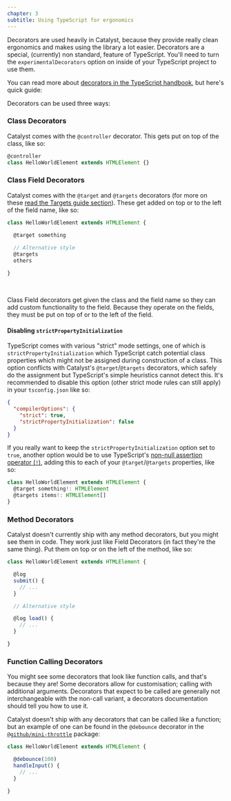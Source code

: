 ```yaml
---
chapter: 3
subtitle: Using TypeScript for ergonomics
---
```


Decorators are used heavily in Catalyst, because they provide really clean ergonomics and makes using the library a lot easier. Decorators are a special, (currently) non standard, feature of TypeScript. You'll need to turn the `experimentalDecorators` option on inside of your TypeScript project to use them.

You can read more about [decorators in the TypeScript handbook](https://www.typescriptlang.org/docs/handbook/decorators.html), but here's quick guide:

Decorators can be used three ways:

### Class Decorators

Catalyst comes with the `@controller` decorator. This gets put on top of the class, like so:

```js
@controller
class HelloWorldElement extends HTMLElement {}
```

### Class Field Decorators

Catalyst comes with the `@target` and `@targets` decorators (for more on these [read the Targets guide section](/guide/targets)). These get added on top or to the left of the field name, like so:

```js
class HelloWorldElement extends HTMLElement {

  @target something
  
  // Alternative style
  @targets
  others

}
```
<br>

Class Field decorators get given the class and the field name so they can add custom functionality to the field. Because they operate on the fields, they must be put on top of or to the left of the field.

#### Disabling `strictPropertyInitialization`

TypeScript comes with various "strict" mode settings, one of which is `strictPropertyInitialization` which TypeScript catch potential class properties which might not be assigned during construction of a class. This option conflicts with Catalyst's `@target`/`@targets` decorators, which safely do the assignment but TypeScript's simple heuristics cannot detect this. It's recommended to disable this option (other strict mode rules can still apply) in your `tsconfig.json` like so:

```json
{
  "compilerOptions": {
    "strict": true,
    "strictPropertyInitialization": false
  }
}
```

If you really want to keep the `strictPropertyInitialization` option set to `true`, another option would be to use TypeScript's [non-null assertion operator (`!`)](https://www.typescriptlang.org/docs/handbook/release-notes/typescript-2-0.html#non-null-assertion-operator), adding this to each of your `@target`/`@targets` properties, like so:

```typescript
class HelloWorldElement extends HTMLElement {
  @target something!: HTMLElement
  @targets items!: HTMLElement[]
}
```

### Method Decorators

Catalyst doesn't currently ship with any method decorators, but you might see them in code. They work just like Field Decorators (in fact they're the same thing). Put them on top or on the left of the method, like so:


```js
class HelloWorldElement extends HTMLElement {

  @log
  submit() {
    // ...
  }

  // Alternative style

  @log load() {
    // ...
  }

}
```

### Function Calling Decorators

You might see some decorators that look like function calls, and that's because they are! Some decorators allow for customisation; calling with additional arguments. Decorators that expect to be called are generally not interchangeable with the non-call variant, a decorators documentation should tell you how to use it.

Catalyst doesn't ship with any decorators that can be called like a function; but an example of one can be found in the `@debounce` decorator in the [`@github/mini-throttle`](https://github.com/github/mini-throttle) package:

```js
class HelloWorldElement extends HTMLElement {

  @debounce(100)
  handleInput() {
    // ...
  }

}
```
<br>
